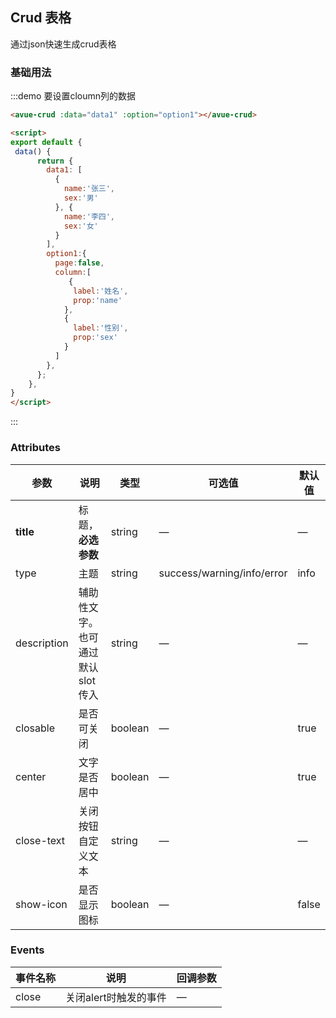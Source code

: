 <script>
  export default {
    data() {
      return {
        data1: [
          {
            name:'张三',
            sex:'男'
          }, {
            name:'李四',
            sex:'女'
          }
        ],
        option1:{
          page:false,
          column:[
             {
              label:'姓名',
              prop:'name'
            },
            {
              label:'性别',
              prop:'sex'
            }
          ]
        },
      };
    },
    methods: {
    }
  };
</script>

<style>

</style>

## Crud 表格

通过json快速生成crud表格

### 基础用法

:::demo 要设置cloumn列的数据
```html
<avue-crud :data="data1" :option="option1"></avue-crud>

<script>
export default {
 data() {
      return {
        data1: [
          {
            name:'张三',
            sex:'男'
          }, {
            name:'李四',
            sex:'女'
          }
        ],
        option1:{
          page:false,
          column:[
             {
              label:'姓名',
              prop:'name'
            },
            {
              label:'性别',
              prop:'sex'
            }
          ]
        },
      };
    },
}
</script>
```
:::



### Attributes
| 参数      | 说明          | 类型      | 可选值                           | 默认值  |
|---------- |-------------- |---------- |--------------------------------  |-------- |
| **title** | 标题，**必选参数** | string | — | — |
| type | 主题 | string | success/warning/info/error | info |
| description | 辅助性文字。也可通过默认 slot 传入 | string | — | — |
| closable | 是否可关闭 | boolean | — | true |
| center | 文字是否居中 | boolean | — | true |
| close-text | 关闭按钮自定义文本 | string | — | — |
| show-icon | 是否显示图标 | boolean | — | false |


### Events
| 事件名称 | 说明 | 回调参数 |
|---------- |-------- |---------- |
| close | 关闭alert时触发的事件 | — |